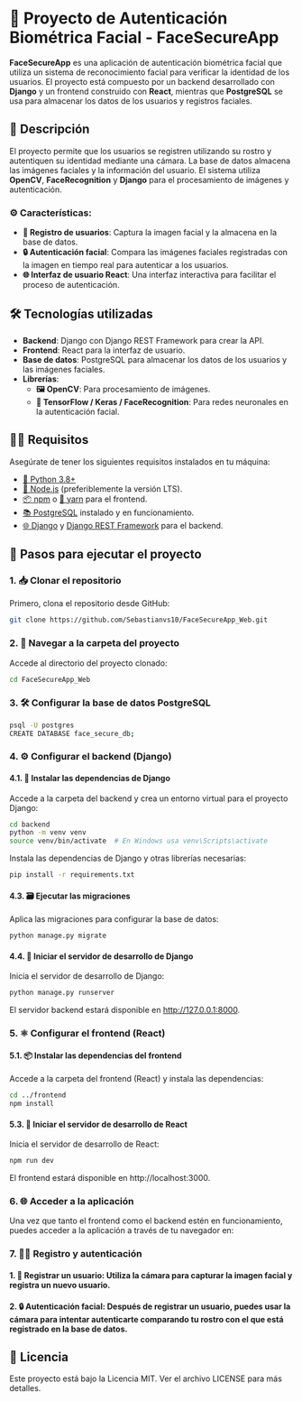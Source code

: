 # 🚀 Proyecto de Autenticación Biométrica Facial - FaceSecureApp

**FaceSecureApp** es una aplicación de autenticación biométrica facial que utiliza un sistema de reconocimiento facial para verificar la identidad de los usuarios. El proyecto está compuesto por un backend desarrollado con **Django** y un frontend construido con **React**, mientras que **PostgreSQL** se usa para almacenar los datos de los usuarios y registros faciales.

## 📝 Descripción

El proyecto permite que los usuarios se registren utilizando su rostro y autentiquen su identidad mediante una cámara. La base de datos almacena las imágenes faciales y la información del usuario. El sistema utiliza **OpenCV**, **FaceRecognition** y **Django** para el procesamiento de imágenes y autenticación.

### ⚙️ Características:
- **👤 Registro de usuarios**: Captura la imagen facial y la almacena en la base de datos.
- **🔒 Autenticación facial**: Compara las imágenes faciales registradas con la imagen en tiempo real para autenticar a los usuarios.
- **🌐 Interfaz de usuario React**: Una interfaz interactiva para facilitar el proceso de autenticación.

## 🛠️ Tecnologías utilizadas

- **Backend**: Django con Django REST Framework para crear la API.
- **Frontend**: React para la interfaz de usuario.
- **Base de datos**: PostgreSQL para almacenar los datos de los usuarios y las imágenes faciales.
- **Librerías**:
  - **🖼️ OpenCV**: Para procesamiento de imágenes.
  - **🧠 TensorFlow / Keras / FaceRecognition**: Para redes neuronales en la autenticación facial.

## 🧑‍💻 Requisitos

Asegúrate de tener los siguientes requisitos instalados en tu máquina:

- [🐍 Python 3.8+](https://www.python.org/downloads/)
- [🔧 Node.js](https://nodejs.org/) (preferiblemente la versión LTS).
- [📦 npm](https://www.npmjs.com/) o [🧶 yarn](https://yarnpkg.com/) para el frontend.
- [📚 PostgreSQL](https://www.postgresql.org/) instalado y en funcionamiento.
- [🌐 Django](https://www.djangoproject.com/) y [Django REST Framework](https://www.django-rest-framework.org/) para el backend.

## 🚀 Pasos para ejecutar el proyecto

### 1. 📥 Clonar el repositorio

Primero, clona el repositorio desde GitHub:

```bash
git clone https://github.com/Sebastianvs10/FaceSecureApp_Web.git
```
### 2. 📂 Navegar a la carpeta del proyecto

Accede al directorio del proyecto clonado:
```bash
cd FaceSecureApp_Web
```

### 3. 🛠️ Configurar la base de datos PostgreSQL
```bash
psql -U postgres
CREATE DATABASE face_secure_db;
```

### 4. ⚙️ Configurar el backend (Django)
#### 4.1. 🐍 Instalar las dependencias de Django
Accede a la carpeta del backend y crea un entorno virtual para el proyecto Django:
```bash
cd backend
python -m venv venv
source venv/bin/activate  # En Windows usa venv\Scripts\activate
```
Instala las dependencias de Django y otras librerías necesarias:

```bash
pip install -r requirements.txt
```
#### 4.3. 🗃️ Ejecutar las migraciones
Aplica las migraciones para configurar la base de datos:
```bash
python manage.py migrate
```
#### 4.4. 🚀 Iniciar el servidor de desarrollo de Django
Inicia el servidor de desarrollo de Django:
```bash
python manage.py runserver
```
El servidor backend estará disponible en http://127.0.0.1:8000. 

### 5. ⚛️ Configurar el frontend (React)
#### 5.1. 📦 Instalar las dependencias del frontend
Accede a la carpeta del frontend (React) y instala las dependencias:
```bash
cd ../frontend
npm install
```
#### 5.3. 🚀 Iniciar el servidor de desarrollo de React
Inicia el servidor de desarrollo de React:
```bash
npm run dev
```
El frontend estará disponible en http://localhost:3000.

### 6. 🌐 Acceder a la aplicación
Una vez que tanto el frontend como el backend estén en funcionamiento, puedes acceder a la aplicación a través de tu navegador en:  

### 7. 🧑‍💻 Registro y autenticación
#### 1. 📝 Registrar un usuario: Utiliza la cámara para capturar la imagen facial y registra un nuevo usuario.
#### 2. 🔒 Autenticación facial: Después de registrar un usuario, puedes usar la cámara para intentar autenticarte comparando tu rostro con el que está registrado en la base de datos.


## 📜 Licencia
Este proyecto está bajo la Licencia MIT. Ver el archivo LICENSE para más detalles.